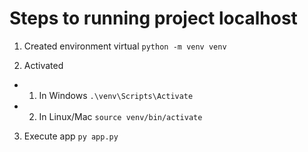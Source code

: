 

# Steps to running project localhost

1. Created environment virtual
``` python -m venv venv ```

2. Activated

- 1. In Windows
``` .\venv\Scripts\Activate ```
- 2. In Linux/Mac
``` source venv/bin/activate ```

3. Execute app
``` py app.py ```